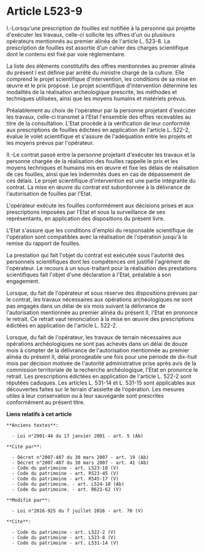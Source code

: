 # Article L523-9

I.-Lorsqu'une prescription de fouilles est notifiée à la personne qui projette d'exécuter les travaux, celle-ci sollicite les
offres d'un ou plusieurs opérateurs mentionnés au premier alinéa de l'article L. 523-8. La prescription de fouilles est
assortie d'un cahier des charges scientifique dont le contenu est fixé par voie réglementaire. 

La liste des éléments constitutifs des offres mentionnées au premier alinéa du présent I est définie par arrêté du ministre
chargé de la culture. Elle comprend le projet scientifique d'intervention, les conditions de sa mise en œuvre et le prix
proposé. Le projet scientifique d'intervention détermine les modalités de la réalisation archéologique prescrite, les
méthodes et techniques utilisées, ainsi que les moyens humains et matériels prévus. 

Préalablement au choix de l'opérateur par la personne projetant d'exécuter les travaux, celle-ci transmet à l'Etat l'ensemble
des offres recevables au titre de la consultation. L'Etat procède à la vérification de leur conformité aux prescriptions de
fouilles édictées en application de l'article L. 522-2, évalue le volet scientifique et s'assure de l'adéquation entre les
projets et les moyens prévus par l'opérateur. 

II.-Le contrat passé entre la personne projetant d'exécuter les travaux et la personne chargée de la réalisation des fouilles
rappelle le prix et les moyens techniques et humains mis en œuvre et fixe les délais de réalisation de ces fouilles, ainsi
que les indemnités dues en cas de dépassement de ces délais. Le projet scientifique d'intervention est une partie intégrante
du contrat. La mise en œuvre du contrat est subordonnée à la délivrance de l'autorisation de fouilles par l'Etat. 

L'opérateur exécute les fouilles conformément aux décisions prises et aux prescriptions imposées par l'Etat et sous la
surveillance de ses représentants, en application des dispositions du présent livre. 

L'Etat s'assure que les conditions d'emploi du responsable scientifique de l'opération sont compatibles avec la réalisation
de l'opération jusqu'à la remise du rapport de fouilles. 

La prestation qui fait l'objet du contrat est exécutée sous l'autorité des personnels scientifiques dont les compétences ont
justifié l'agrément de l'opérateur. Le recours à un sous-traitant pour la réalisation des prestations scientifiques fait
l'objet d'une déclaration à l'Etat, préalable à son engagement. 

Lorsque, du fait de l'opérateur et sous réserve des dispositions prévues par le contrat, les travaux nécessaires aux
opérations archéologiques ne sont pas engagés dans un délai de six mois suivant la délivrance de l'autorisation mentionnée au
premier alinéa du présent II, l'Etat en prononce le retrait. Ce retrait vaut renonciation à la mise en œuvre des
prescriptions édictées en application de l'article L. 522-2. 

Lorsque, du fait de l'opérateur, les travaux de terrain nécessaires aux opérations archéologiques ne sont pas achevés dans un
délai de douze mois à compter de la délivrance de l'autorisation mentionnée au premier alinéa du présent II, délai
prorogeable une fois pour une période de dix-huit mois par décision motivée de l'autorité administrative prise après avis de
la commission territoriale de la recherche archéologique, l'Etat en prononce le retrait. Les prescriptions édictées en
application de l'article L. 522-2 sont réputées caduques. Les articles L. 531-14 et L. 531-15 sont applicables aux
découvertes faites sur le terrain d'assiette de l'opération. Les mesures utiles à leur conservation ou à leur sauvegarde sont
prescrites conformément au présent titre.

**Liens relatifs à cet article**

	**Anciens textes**:

	  - Loi n°2001-44 du 17 janvier 2001 - art. 5 (Ab)

	**Cité par**:

	  - Décret n°2007-487 du 30 mars 2007 - art. 19 (Ab)
	  - Décret n°2007-487 du 30 mars 2007 - art. 41 (Ab)
	  - Code du patrimoine - art. L523-10 (V)
	  - Code du patrimoine - art. R523-45 (V)
	  - Code du patrimoine - art. R545-17 (V)
	  - Code du patrimoine. - art. L524-10 (Ab)
	  - Code du patrimoine. - art. R621-62 (V)

	**Modifié par**:

	  - Loi n°2016-925 du 7 juillet 2016 - art. 70 (V)

	**Cite**:

	  - Code du patrimoine - art. L522-2 (V)
	  - Code du patrimoine - art. L523-8 (V)
	  - Code du patrimoine - art. L531-14 (V)
